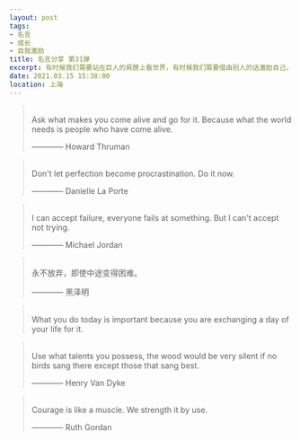 ```yaml
---
layout: post
tags: 
- 名言
- 成长
- 自我激励
title: 名言分享 第31弹
excerpt: 有时候我们需要站在巨人的肩膀上看世界，有时候我们需要借由别人的话激励自己，有时候我们需要提醒自己变得更加优秀。
date: 2021.03.15 15:38:00
location: 上海
---
```


> <span class="icon-quotes-left"></span>  
> Ask what makes you come alive and go for it. Because what the world needs is people who have come alive.
> <div class="source">———— Howard Thruman</div>  
> <div class="quotes-right"><span class="icon-quotes-right"></span></div>

> <span class="icon-quotes-left"></span>  
> Don't let perfection become procrastination. Do it now.
> <div class="source">———— Danielle La Porte</div>  
> <div class="quotes-right"><span class="icon-quotes-right"></span></div>

> <span class="icon-quotes-left"></span>  
> I can accept failure, everyone fails at something. But I can't accept not trying.
> <div class="source">———— Michael Jordan</div>  
> <div class="quotes-right"><span class="icon-quotes-right"></span></div>

> <span class="icon-quotes-left"></span>  
> 永不放弃，即使中途变得困难。
> <div class="source">———— 黑泽明</div>  
> <div class="quotes-right"><span class="icon-quotes-right"></span></div>

> <span class="icon-quotes-left"></span>  
> What you do today is important because you are exchanging a day of your life for it.
> <div class="quotes-right"><span class="icon-quotes-right"></span></div>

> <span class="icon-quotes-left"></span>  
> Use what talents you possess, the wood would be very silent if no birds sang there except those that sang best.
> <div class="source">———— Henry Van Dyke</div>  
> <div class="quotes-right"><span class="icon-quotes-right"></span></div>

> <span class="icon-quotes-left"></span>  
> Courage is like a muscle. We strength it by use.
> <div class="source">———— Ruth Gordan</div>  
> <div class="quotes-right"><span class="icon-quotes-right"></span></div>